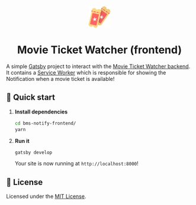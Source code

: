 <p align="center">
  <a href="https://movie-ticket-watcher.jaydp.com">
    <img alt="Movie Ticket Watcher" src="/src/images/tickets.svg" width="60" />
  </a>
</p>
<h1 align="center">
  Movie Ticket Watcher (frontend)
</h1>

A simple [Gatsby](https://www.gatsbyjs.org) project to interact with the [Movie Ticket Watcher backend](https://github.com/jaydp17/movie-ticket-watcher). It contains a [Service Worker](https://developers.google.com/web/fundamentals/primers/service-workers/) which is responsible for showing the Notification when a movie ticket is available!

## 🚀 Quick start

1.  **Install dependencies**

    ```sh
    cd bms-notify-frontend/
    yarn
    ```

2.  **Run it**

    ```sh
    gatsby develop
    ```

    Your site is now running at `http://localhost:8000`!

## :memo: License

Licensed under the [MIT License](./LICENSE).
